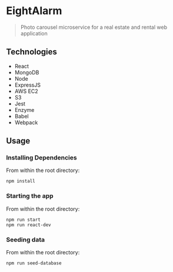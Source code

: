 # EightAlarm
> Photo carousel microservice for a real estate and rental web application

## Technologies
- React
- MongoDB
- Node
- ExpressJS
- AWS EC2
- S3
- Jest
- Enzyme
- Babel
- Webpack

## Usage

### Installing Dependencies

From within the root directory:

```
npm install
```

### Starting the app

From within the root directory:

```
npm run start
npm run react-dev
```

### Seeding data

From within the root directory:

```
npm run seed-database
```

